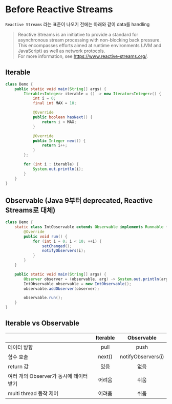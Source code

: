 # Before Reactive Streams

`Reactive Streams` 라는 표준이 나오기 전에는 아래와 같이 data를 handling
> Reactive Streams is an initiative to provide a standard for asynchronous stream processing with non-blocking back
> pressure.  
> This encompasses efforts aimed at runtime environments (JVM and JavaScript) as well as network protocols.  
> For more information, see <https://www.reactive-streams.org/>.

## Iterable

```java
class Demo {
	public static void main(String[] args) {
		Iterable<Integer> iterable = () -> new Iterator<Integer>() {
			int i = 0;
			final int MAX = 10;

			@Override
			public boolean hasNext() {
				return i < MAX;
			}

			@Override
			public Integer next() {
				return i++;
			}
		};

		for (int i : iterable) {
			System.out.println(i);
		}
	}
}
```

## Observable (Java 9부터 deprecated, Reactive Streams로 대체)

```java
class Demo {
	static class IntObservable extends Observable implements Runnable {
		@Override
		public void run() {
			for (int i = 0; i < 10; ++i) {
				setChanged();
				notifyObservers(i);
			}
		}
	}

	public static void main(String[] args) {
		Observer observer = (observable, arg) -> System.out.println(arg);
		IntObservable observable = new IntObservable();
		observable.addObserver(observer);

		observable.run();
	}
}
```

## Iterable vs Observable

|                            | Iterable |     Observable     |
|----------------------------|:--------:|:------------------:|
| 데이터 방향                     |   pull   |        push        |
| 함수 호출                      |  next()  | notifyObservers(i) |
| return 값                   |    있음    |         없음         |
| 여러 개의 Observer가 동시에 데이터 받기 |   어려움    |         쉬움         |
| multi thread 동작 제어         |   어려움    |         쉬움         |
